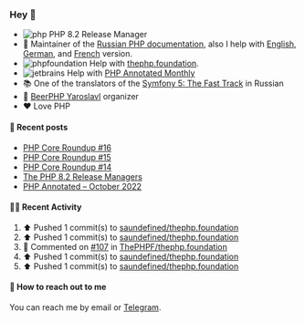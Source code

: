 ### Hey 👋

- ![php](https://user-images.githubusercontent.com/4685504/174548850-037dfd35-3b33-4154-9c50-95efd45ba66a.png) PHP 8.2 Release Manager
- 📖 Maintainer of the [Russian PHP documentation](https://github.com/php/doc-ru), also I help with [English](https://github.com/php/doc-en), [German](https://github.com/php/doc-de), and [French](https://github.com/php/doc-fr) version.
- ![phpfoundation](https://user-images.githubusercontent.com/4685504/174548733-72f62c18-f57e-47a6-8201-cb3d87e06b98.png) Help with [thephp.foundation](https://github.com/ThePHPF/thephp.foundation).
- ![jetbrains](https://user-images.githubusercontent.com/4685504/174548471-693a0e41-4db3-4251-a452-71518bfc5359.png) Help with [PHP Annotated Monthly](https://blog.jetbrains.com/phpstorm/tag/php-annotated-monthly/)
- 📚 One of the translators of
  the [Symfony 5: The Fast Track](https://symfony.com/doc/current/the-fast-track/ru/index.html)
  in Russian
- 🍻 [BeerPHP Yaroslavl](https://github.com/beerphp/yaroslavl) organizer
- ❤️ Love PHP

#### 📜 Recent posts

<!-- BLOG-POST-LIST:START -->
- [PHP Core Roundup #16](https://thephp.foundation/blog/2023/09/01/php-core-roundup-16/)
- [PHP Core Roundup #15](https://thephp.foundation/blog/2023/08/01/php-core-roundup-15/)
- [PHP Core Roundup #14](https://thephp.foundation/blog/2023/07/01/php-core-roundup-14/)
- [The PHP 8.2 Release Managers](https://24daysindecember.net/2022/12/07/the-php-8-2-release-managers/)
- [PHP Annotated – October 2022](https://blog.jetbrains.com/phpstorm/2022/11/php-annotated-october-2022/)
<!-- BLOG-POST-LIST:END -->

#### 👨‍💻 Recent Activity

<!--RECENT_ACTIVITY:start-->
1. ⬆️ Pushed 1 commit(s) to [saundefined/thephp.foundation](https://github.com/saundefined/thephp.foundation)<br>
2. ⬆️ Pushed 1 commit(s) to [saundefined/thephp.foundation](https://github.com/saundefined/thephp.foundation)<br>
3. 💬 Commented on [#107](https://github.com/ThePHPF/thephp.foundation/pull/107#issuecomment-1734034053) in [ThePHPF/thephp.foundation](https://github.com/ThePHPF/thephp.foundation)<br>
4. ⬆️ Pushed 1 commit(s) to [saundefined/thephp.foundation](https://github.com/saundefined/thephp.foundation)<br>
5. ⬆️ Pushed 1 commit(s) to [saundefined/thephp.foundation](https://github.com/saundefined/thephp.foundation)<br>
<!--RECENT_ACTIVITY:end-->

#### 💌 How to reach out to me

You can reach me by email or [Telegram](https://t.me/saundefined).
